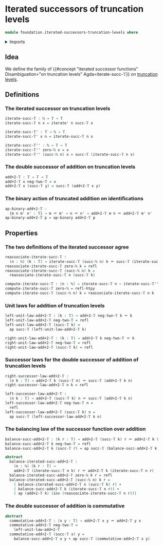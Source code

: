 # Iterated successors of truncation levels

```agda
module foundation.iterated-successors-truncation-levels where
```

<details><summary>Imports</summary>

```agda
open import elementary-number-theory.natural-numbers

open import foundation.action-on-identifications-binary-functions
open import foundation.action-on-identifications-functions

open import foundation-core.homotopies
open import foundation-core.identity-types
open import foundation-core.iterating-functions
open import foundation-core.truncation-levels
```

</details>

## Idea

We define the family of
{{#concept "iterated successor functions" Disambiguation="on truncation levels" Agda=iterate-succ-𝕋}}
on [truncation levels](foundation-core.truncation-levels.md).

## Definitions

### The iterated successor on truncation levels

```agda
iterate-succ-𝕋 : ℕ → 𝕋 → 𝕋
iterate-succ-𝕋 n x = iterate' n succ-𝕋 x

iterate-succ-𝕋' : 𝕋 → ℕ → 𝕋
iterate-succ-𝕋' x n = iterate-succ-𝕋 n x

iterate-succ-𝕋'' : ℕ → 𝕋 → 𝕋
iterate-succ-𝕋'' zero-ℕ x = x
iterate-succ-𝕋'' (succ-ℕ n) x = succ-𝕋 (iterate-succ-𝕋 n x)
```

### The double successor of addition on truncation levels

```agda
add+2-𝕋 : 𝕋 → 𝕋 → 𝕋
add+2-𝕋 x neg-two-𝕋 = x
add+2-𝕋 x (succ-𝕋 y) = succ-𝕋 (add+2-𝕋 x y)
```

### The binary action of truncated addition on identifications

```agda
ap-binary-add+2-𝕋 :
  {m n m' n' : 𝕋} → m ＝ m' → n ＝ n' → add+2-𝕋 m n ＝ add+2-𝕋 m' n'
ap-binary-add+2-𝕋 p = ap-binary add+2-𝕋 p
```

## Properties

### The two definitions of the iterated successor agree

```agda
reassociate-iterate-succ-𝕋 :
  (n : ℕ) (k : 𝕋) → iterate-succ-𝕋 (succ-ℕ n) k ＝ succ-𝕋 (iterate-succ-𝕋 n k)
reassociate-iterate-succ-𝕋 zero-ℕ k = refl
reassociate-iterate-succ-𝕋 (succ-ℕ n) k =
  reassociate-iterate-succ-𝕋 n (succ-𝕋 k)

compute-iterate-succ-𝕋 : (n : ℕ) → iterate-succ-𝕋 n ~ iterate-succ-𝕋'' n
compute-iterate-succ-𝕋 zero-ℕ = refl-htpy
compute-iterate-succ-𝕋 (succ-ℕ n) k = reassociate-iterate-succ-𝕋 n k
```

### Unit laws for addition of truncation levels

```agda
left-unit-law-add+2-𝕋 : (k : 𝕋) → add+2-𝕋 neg-two-𝕋 k ＝ k
left-unit-law-add+2-𝕋 neg-two-𝕋 = refl
left-unit-law-add+2-𝕋 (succ-𝕋 k) =
  ap succ-𝕋 (left-unit-law-add+2-𝕋 k)

right-unit-law-add+2-𝕋 : (k : 𝕋) → add+2-𝕋 k neg-two-𝕋 ＝ k
right-unit-law-add+2-𝕋 neg-two-𝕋 = refl
right-unit-law-add+2-𝕋 (succ-𝕋 k) = refl
```

### Successor laws for the double successor of addition of truncation levels

```agda
right-successor-law-add+2-𝕋 :
  (n k : 𝕋) → add+2-𝕋 k (succ-𝕋 n) ＝ succ-𝕋 (add+2-𝕋 k n)
right-successor-law-add+2-𝕋 n k = refl

left-successor-law-add+2-𝕋 :
  (n k : 𝕋) → add+2-𝕋 (succ-𝕋 k) n ＝ succ-𝕋 (add+2-𝕋 k n)
left-successor-law-add+2-𝕋 neg-two-𝕋 n =
  refl
left-successor-law-add+2-𝕋 (succ-𝕋 k) n =
  ap succ-𝕋 (left-successor-law-add+2-𝕋 k n)
```

### The balancing law of the successor function over addition

```agda
balance-succ-add+2-𝕋 : (k r : 𝕋) → add+2-𝕋 (succ-𝕋 k) r ＝ add+2-𝕋 k (succ-𝕋 r)
balance-succ-add+2-𝕋 k neg-two-𝕋 = refl
balance-succ-add+2-𝕋 k (succ-𝕋 r) = ap succ-𝕋 (balance-succ-add+2-𝕋 k r)

abstract
  balance-iterated-succ-add+2-𝕋 :
    (n : ℕ) (k r : 𝕋) →
    add+2-𝕋 (iterate-succ-𝕋 n k) r ＝ add+2-𝕋 k (iterate-succ-𝕋 n r)
  balance-iterated-succ-add+2-𝕋 zero-ℕ k r = refl
  balance-iterated-succ-add+2-𝕋 (succ-ℕ n) k r =
    ( balance-iterated-succ-add+2-𝕋 n (succ-𝕋 k) r) ∙
    ( balance-succ-add+2-𝕋 k (iterate-succ-𝕋 n r)) ∙
    ( ap (add+2-𝕋 k) (inv (reassociate-iterate-succ-𝕋 n r)))
```

### The double successor of addition is commutative

```agda
abstract
  commutative-add+2-𝕋 : (x y : 𝕋) → add+2-𝕋 x y ＝ add+2-𝕋 y x
  commutative-add+2-𝕋 neg-two-𝕋 =
    left-unit-law-add+2-𝕋
  commutative-add+2-𝕋 (succ-𝕋 x) y =
    balance-succ-add+2-𝕋 x y ∙ ap succ-𝕋 (commutative-add+2-𝕋 x y)
```
